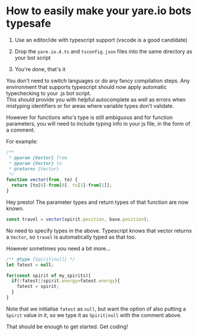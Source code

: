 # How to easily make your yare.io bots typesafe

1. Use an editor/ide with typescript support (vscode is a good candidate)

2. Drop the `yare.io.d.ts` and `tsconfig.json` files into the same directory as your bot script

3. You're done, that's it

You don't need to switch languages or do any fancy compilation steps. Any environment that supports typescript should now apply automatic typechecking to your .js bot script.  
This should provide you with helpful autocomplete as well as errors when mistyping identifiers or for areas where variable types don't validate.

However for functions who's type is still ambiguous and for function parameters, you will need to include typing info in your js file, in the form of a comment.

For example:

```ts
/**
 * @param {Vector} from
 * @param {Vector} to
 * @returns {Vector}
 */
function vector(from, to) {
  return [to[0]-from[0]. to[1]-from[1]];
}
```

Hey presto! The parameter types and return types of that function are now known.

```ts
const travel = vector(spirit.position, base.position);
```
No need to specify types in the above. Typescript knows that vector returns a `Vector`, so `travel` is automatically typed as that too.

However sometimes you need a bit more...
```ts
/** @type {Spirit|null} */
let fatest = null;

for(const spirit of my_spirits){
  if(!fatest||spirit.energy>fatest.energy){
    fatest = spirit;
  }
}
```

Note that we initialise `fatest` as `null`, but want the option of also putting a `Spirit` value in it, so we type it as `Spirit|null` with the comment above.

That should be enough to get started. Get coding!
